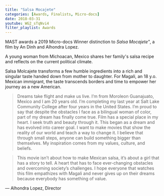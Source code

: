 ```yaml
---
title: "Salsa Mocajete"
categories: [Awards, Finalists, Micro-docs]
date: 2018-03-31
youtube: WG2_sTqNvi4
filter_playlist: Awards
---
```


MAST awards a 2019 Micro-docs Winner distinction to _Salsa Mocajete"_, a film by An Dinh and Alhondra Lopez.

A young woman from Michoacan, Mexico shares her family's salsa recipe and reflects on the current political climate.

Salsa Molcajete transforms a few humble ingredients into a rich and singular taste handed down from mother to daughter. For Magali, an 18 y.o. Mexican immigrant, the taste transcends borders and time to empower her journey as a new American.

> Dreams take flight and make us live. I’m from Moroleon Guanajuato, Mexico and I am 20 years old. I’m completing my last year at Salt Lake Community College after four years in the United States. I’m proud to say that despite the obstacles I face as a bilingual woman of color, part of my dream has finally come true. Film has a special place in my heart. I seek truth and beauty through it. This began as a dream and has evolved into career goal. I want to make movies that show the reality of our world and teach a way to change it. I believe that through small steps, anyone can build something bigger than themselves. My inspiration comes from my values, culture, and beliefs. 

> This movie isn’t about how to make Mexican salsa, it’s about a girl that has a story to tell. A heart that has to face ever-changing obstacles and overcoming society’s challenges. I hope everyone that watches this film empathizes with Magali and never gives up on their dreams because everybody has something of value.

— Alhondra Lopez, Director